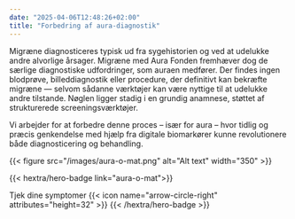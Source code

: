 ```yaml
---
date: "2025-04-06T12:48:26+02:00"
title: "Forbedring af aura-diagnostik"
---
```

Migræne diagnosticeres typisk ud fra sygehistorien og ved at udelukke andre alvorlige årsager. Migræne med Aura Fonden fremhæver dog de særlige diagnostiske udfordringer, som auraen medfører. Der findes ingen blodprøve, billeddiagnostik eller procedure, der definitivt kan bekræfte migræne — selvom sådanne værktøjer kan være nyttige til at udelukke andre tilstande. Nøglen ligger stadig i en grundig anamnese, støttet af strukturerede screeningsværktøjer.

Vi arbejder for at forbedre denne proces – især for aura – hvor tidlig og præcis genkendelse med hjælp fra digitale biomarkører kunne revolutionere både diagnosticering og behandling.

{{< figure src="/images/aura-o-mat.png" alt="Alt text" width="350" >}}

{{< hextra/hero-badge link="aura-o-mat">}}
  <div class="hx-w-2 hx-h-2 hx-rounded-full hx-bg-primary-400"></div>
  <span class="hx-text-lg">Tjek dine symptomer</span>
  {{< icon name="arrow-circle-right" attributes="height=32" >}}
{{< /hextra/hero-badge >}}
